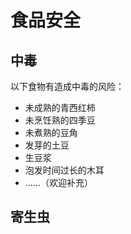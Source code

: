 # 食品安全

## 中毒

以下食物有造成中毒的风险：

* 未成熟的青西红柿
* 未烹饪熟的四季豆
* 未煮熟的豆角
* 发芽的土豆
* 生豆浆
* 泡发时间过长的木耳
* ……（欢迎补充）

## 寄生虫
